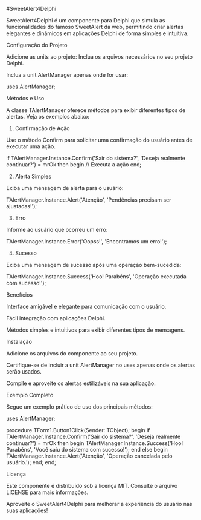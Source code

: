 #SweetAlert4Delphi

SweetAlert4Delphi é um componente para Delphi que simula as funcionalidades do famoso SweetAlert da web, permitindo criar alertas elegantes e dinâmicos em aplicações Delphi de forma simples e intuitiva.

Configuração do Projeto

Adicione as units ao projeto:
Inclua os arquivos necessários no seu projeto Delphi.

Inclua a unit AlertManager apenas onde for usar:

uses
  AlertManager;

Métodos e Uso

A classe TAlertManager oferece métodos para exibir diferentes tipos de alertas. Veja os exemplos abaixo:

1. Confirmação de Ação

Use o método Confirm para solicitar uma confirmação do usuário antes de executar uma ação.

if TAlertManager.Instance.Confirm('Sair do sistema?', 'Deseja realmente continuar?') = mrOk then
begin
  // Executa a ação
end;

2. Alerta Simples

Exiba uma mensagem de alerta para o usuário:

TAlertManager.Instance.Alert('Atenção', 'Pendências precisam ser ajustadas!');

3. Erro

Informe ao usuário que ocorreu um erro:

TAlertManager.Instance.Error('Oopss!', 'Encontramos um erro!');

4. Sucesso

Exiba uma mensagem de sucesso após uma operação bem-sucedida:

TAlertManager.Instance.Success('Hoo! Parabéns', 'Operação executada com sucesso!');

Benefícios

Interface amigável e elegante para comunicação com o usuário.

Fácil integração com aplicações Delphi.

Métodos simples e intuitivos para exibir diferentes tipos de mensagens.

Instalação

Adicione os arquivos do componente ao seu projeto.

Certifique-se de incluir a unit AlertManager no uses apenas onde os alertas serão usados.

Compile e aproveite os alertas estilizáveis na sua aplicação.

Exemplo Completo

Segue um exemplo prático de uso dos principais métodos:

uses
  AlertManager;

procedure TForm1.Button1Click(Sender: TObject);
begin
  if TAlertManager.Instance.Confirm('Sair do sistema?', 'Deseja realmente continuar?') = mrOk then
  begin
    TAlertManager.Instance.Success('Hoo! Parabéns', 'Você saiu do sistema com sucesso!');
  end
  else
  begin
    TAlertManager.Instance.Alert('Atenção', 'Operação cancelada pelo usuário.');
  end;
end;

Licença

Este componente é distribuído sob a licença MIT. Consulte o arquivo LICENSE para mais informações.

Aproveite o SweetAlert4Delphi para melhorar a experiência do usuário nas suas aplicações!

